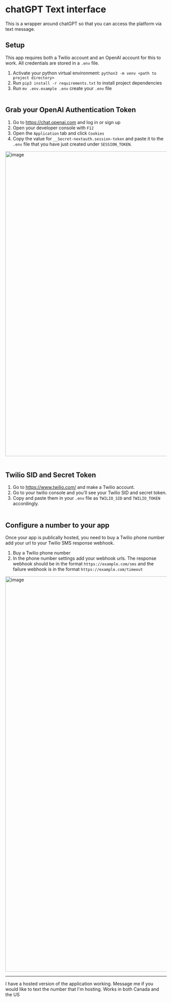 # chatGPT Text interface
This is a wrapper around chatGPT so that you can access the platform via text message. 
## Setup
This app requires both a Twilio account and an OpenAI account for this to work. All credentials are stored in a `.env` file. 
<br>
1. Activate your python virtual environment: `python3 -m venv <path to project directory>`
2. Run `pip3 install -r requirements.txt` to install project dependencies
3. Run `mv .env.example .env` create your `.env` file 
<br><br>
## Grab your OpenAI Authentication Token
1. Go to https://chat.openai.com and log in or sign up
2. Open your developer console with `F12` 
3. Open the `Application` tab and click `Cookies` 
4. Copy the value for `__Secret-nextauth.session-token` and paste it to the `.env` file that you have just created under `SESSION_TOKEN`.
<img width="952" alt="image" src="https://user-images.githubusercontent.com/9896624/205768416-9ffb0d37-134d-4022-b0ea-380299b1a13c.png">
<br><br>

## Twilio SID and Secret Token
1. Go to https://www.twilio.com/ and make a Twilio account.
2. Go to your twilio console and you'll see your Twilio SID and secret token.
3. Copy and paste them in your `.env` file as `TWILIO_SID` and `TWILIO_TOKEN` accordingly. 
<br><br>

## Configure a number to your app 
Once your app is publically hosted, you need to buy a Twilio phone number add your url to your Twilio SMS response webhook. 
1. Buy a Twilio phone number
2. In the phone number settings add your webhook urls. The response webhook should be in the format `https://example.com/sms` and the failure webhook is in the format `https://example.com/timeout`
<img width="1234" alt="image" src="https://user-images.githubusercontent.com/9896624/205769800-d57d97f0-9713-47a2-b0e3-4df9b65930b9.png">

--- 
I have a hosted version of the application working. Message me if you would like to text the number that I'm hosting. Works in both Canada and the US
